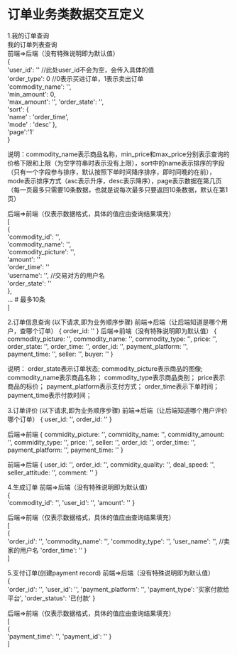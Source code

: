 # 订单业务类数据交互定义  
1.我的订单查询  
我的订单列表查询  
前端=>后端（没有特殊说明即为默认值）  
{  
    'user_id': '' //此处user_id不会为空，会传入具体的值  
    'order_type': 0 //0表示买进订单，1表示卖出订单  
    'commodity_name': '',  
    'min_amount': 0,  
    'max_amount': '',
    'order_state': '',  
    'sort': {  
        'name' : 'order_time',  
        'mode' : 'desc' 
    },  
    'page':'1'  
}  
  
说明：commodity_name表示商品名称，min_price和max_price分别表示查询的价格下限和上限（为空字符串时表示没有上限），sort中的name表示排序的字段（只有一个字段参与排序，默认按照下单时间降序排序，即时间晚的在前），mode表示排序方式（asc表示升序，desc表示降序），page表示数据在第几页（每一页最多只需要10条数据，也就是说每次最多只要返回10条数据，默认在第1页）  
  
后端=>前端（仅表示数据格式，具体的值应由查询结果填充）  
[  
    {  
        'commodity_id': '',  
        'commodity_name': '',  
        'commodity_picture': '',  
        'amount': ''  
        'order_time': ''  
        'username': '', //交易对方的用户名  
        'order_state': ''  
    },  
    ... # 最多10条  
]  


2.订单信息查询  (以下请求,即为业务顺序步骤)
前端=>后端（让后端知道是哪个用户，查哪个订单）
{
    order_id: ''
}
后端=>前端（没有特殊说明即为默认值）
{
    commodity_picture: '',
    commodity_name: '',
    commodity_type: '',
    price: '',
    order_state: '',
    order_time: '',
    order_id: '',
    payment_platform: '',
    payment_time: '', 
    seller: '',
    buyer: ''
}

说明：
      order_state表示订单状态;
      commodity_picture表示商品的图像;
      commodity_name表示商品名称；
      commodity_type表示商品类别；
      price表示商品的标价；
      payment_platform表示支付方式；
      order_time表示下单时间；
      payment_time表示付款时间；


3.订单评价   (以下请求,即为业务顺序步骤)
前端=>后端（让后端知道哪个用户评价哪个订单）
{
    user_id: '',
    order_id: ''
}

后端=>前端
{
    commidity_picture: '',
    commidity_name: '',
    commidity_amount: '',
    commidity_type: '',
    price: '',
    seller: '',
    order_id: '',
    order_time: '',
    payment_platform: '',
    payment_time: ''
}

前端=>后端
{
    user_id: '',
    order_id: '',
    commidity_quality: '',
    deal_speed: '',
    seller_attitude: '',
    comment: ''
}

4.生成订单
前端=>后端（没有特殊说明即为默认值）  
{  
        'commodity_id': '',
        'user_id': '',
        'amount': ''
}

后端=>前端（仅表示数据格式，具体的值应由查询结果填充）  
[  
    {   
        'order_id': '',
        'commodity_name': '',
        'commodity_type': '', 
        'user_name': '', //卖家的用户名
        'order_time': ''
    }  
]  

5.支付订单(创建payment record)
前端=>后端（没有特殊说明即为默认值）  
{  
        'order_id': '',
        'user_id': '',
        'payment_platform': '',
        'payment_type': '买家付款给平台',
        'order_status': '已付款'
}

后端=>前端（仅表示数据格式，具体的值应由查询结果填充）  
[  
    {   
        'payment_time': '',
        'payment_id': ''
    }  
]  